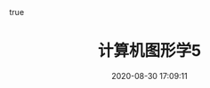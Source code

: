 ---
title: 计算机图形学5
tags: [计算机图形学, 反走样]
categories: [GAMES101]
index_img: /images/graphics2/graphics2_banner.jpeg
date: 2020-08-30 17:09:11
math: true
---
